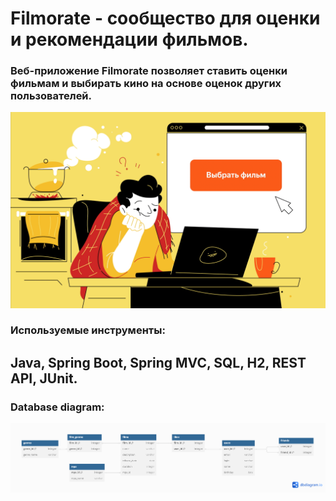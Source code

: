 # Filmorate - сообщество для оценки и рекомендации фильмов.
### Веб-приложение Filmorate позволяет ставить оценки фильмам и выбирать кино на основе оценок других пользователей.

![Comp-1-3.gif](Comp-1-3.gif)


### Используемые инструменты:
## Java, Spring Boot, Spring MVC, SQL, H2, REST API, JUnit.

### Database diagram:

![diagram.png](diagram.png)